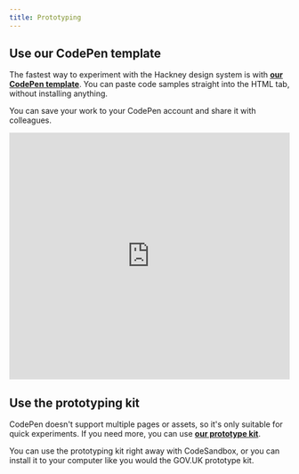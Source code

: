```yaml
---
title: Prototyping
---
```


## Use our CodePen template

The fastest way to experiment with the Hackney design system is with **[our CodePen template](https://codepen.io/jhackett1/pen/xxRWWKv)**. You can paste code samples straight into the HTML tab, without installing anything.

You can save your work to your CodePen account and share it with colleagues.

<iframe height="444" width="100%" scrolling="no" title="Experiment with the Hackney design system" src="https://codepen.io/jhackett1/embed/xxRWWKv?height=265&theme-id=dark&default-tab=html,result" frameborder="no" loading="lazy" allowtransparency="true" allowfullscreen="true">
  See the Pen <a href='https://codepen.io/jhackett1/pen/xxRWWKv'>Experiment with the Hackney design system</a> by Jaye Hackett
  (<a href='https://codepen.io/jhackett1'>@jhackett1</a>) on <a href='https://codepen.io'>CodePen</a>.
</iframe>

## Use the prototyping kit

CodePen doesn't support multiple pages or assets, so it's only suitable for quick experiments. If you need more, you can use **[our prototype kit](https://github.com/LBHackney-IT/lbh-simple-frontend)**.

You can use the prototyping kit right away with CodeSandbox, or you can install it to your computer like you would the GOV.UK prototype kit.
